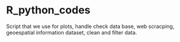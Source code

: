 # R_python_codes
Script that we use for plots, handle check data base, web scracping, geoespatial information dataset, clean and filter data.
